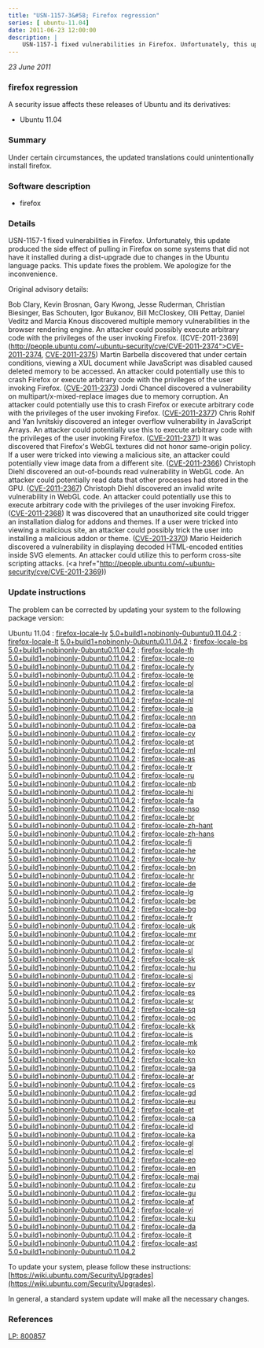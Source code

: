 ```yaml
---
title: "USN-1157-3&#58; Firefox regression"
series: [ ubuntu-11.04]
date: 2011-06-23 12:00:00
description: |
    USN-1157-1 fixed vulnerabilities in Firefox. Unfortunately, this update produced the side effect of pulling in Firefox on some systems that did not have it installed during a dist-upgrade due to changes in the Ubuntu language packs. This update fixes the problem. We apologize for the inconvenience.
--- 
```

 
 

*23 June 2011*

### firefox regression

A security issue affects these releases of Ubuntu and its derivatives:

* Ubuntu 11.04

### Summary

Under certain circumstances, the updated translations could unintentionally install firefox.

### Software description

* firefox 

### Details

USN-1157-1 fixed vulnerabilities in Firefox. Unfortunately, this update produced the side effect of pulling in Firefox on some systems that did not have it installed during a dist-upgrade due to changes in the Ubuntu language packs. This update fixes the problem. We apologize for the inconvenience.

Original advisory details:

 Bob Clary, Kevin Brosnan, Gary Kwong, Jesse Ruderman, Christian Biesinger, Bas Schouten, Igor Bukanov, Bill McCloskey, Olli Pettay, Daniel Veditz and Marcia Knous discovered multiple memory vulnerabilities in the browser rendering engine. An attacker could possibly execute arbitrary code with the privileges of the user invoking Firefox. ([CVE-2011-2369](http://people.ubuntu.com/~ubuntu-security/cve/CVE-2011-2374">CVE-2011-2374</a>, <a href="http://people.ubuntu.com/~ubuntu-security/cve/CVE-2011-2375">CVE-2011-2375</a>) Martin Barbella discovered that under certain conditions, viewing a XUL document while JavaScript was disabled caused deleted memory to be accessed. An attacker could potentially use this to crash Firefox or execute arbitrary code with the privileges of the user invoking Firefox. (<a href="http://people.ubuntu.com/~ubuntu-security/cve/CVE-2011-2373">CVE-2011-2373</a>) Jordi Chancel discovered a vulnerability on multipart/x-mixed-replace images due to memory corruption. An attacker could potentially use this to crash Firefox or execute arbitrary code with the privileges of the user invoking Firefox. (<a href="http://people.ubuntu.com/~ubuntu-security/cve/CVE-2011-2377">CVE-2011-2377</a>) Chris Rohlf and Yan Ivnitskiy discovered an integer overflow vulnerability in JavaScript Arrays. An attacker could potentially use this to execute arbitrary code with the privileges of the user invoking Firefox. (<a href="http://people.ubuntu.com/~ubuntu-security/cve/CVE-2011-2371">CVE-2011-2371</a>) It was discovered that Firefox&#39;s WebGL textures did not honor same-origin policy. If a user were tricked into viewing a malicious site, an attacker could potentially view image data from a different site. (<a href="http://people.ubuntu.com/~ubuntu-security/cve/CVE-2011-2366">CVE-2011-2366</a>) Christoph Diehl discovered an out-of-bounds read vulnerability in WebGL code. An attacker could potentially read data that other processes had stored in the GPU. (<a href="http://people.ubuntu.com/~ubuntu-security/cve/CVE-2011-2367">CVE-2011-2367</a>) Christoph Diehl discovered an invalid write vulnerability in WebGL code. An attacker could potentially use this to execute arbitrary code with the privileges of the user invoking Firefox. (<a href="http://people.ubuntu.com/~ubuntu-security/cve/CVE-2011-2368">CVE-2011-2368</a>) It was discovered that an unauthorized site could trigger an installation dialog for addons and themes. If a user were tricked into viewing a malicious site, an attacker could possibly trick the user into installing a malicious addon or theme. (<a href="http://people.ubuntu.com/~ubuntu-security/cve/CVE-2011-2370">CVE-2011-2370</a>) Mario Heiderich discovered a vulnerability in displaying decoded HTML-encoded entities inside SVG elements. An attacker could utilize this to perform cross-site scripting attacks. (<a href="http://people.ubuntu.com/~ubuntu-security/cve/CVE-2011-2369)) 

### Update instructions

The problem can be corrected by updating your system to the following package version:

Ubuntu 11.04
 : [firefox-locale-lv](https://launchpad.net/ubuntu/+source/firefox) <span> [5.0+build1+nobinonly-0ubuntu0.11.04.2](https://launchpad.net/ubuntu/+source/firefox/5.0+build1+nobinonly-0ubuntu0.11.04.2) </span> 
 : [firefox-locale-lt](https://launchpad.net/ubuntu/+source/firefox) <span> [5.0+build1+nobinonly-0ubuntu0.11.04.2](https://launchpad.net/ubuntu/+source/firefox/5.0+build1+nobinonly-0ubuntu0.11.04.2) </span> 
 : [firefox-locale-bs](https://launchpad.net/ubuntu/+source/firefox) <span> [5.0+build1+nobinonly-0ubuntu0.11.04.2](https://launchpad.net/ubuntu/+source/firefox/5.0+build1+nobinonly-0ubuntu0.11.04.2) </span> 
 : [firefox-locale-th](https://launchpad.net/ubuntu/+source/firefox) <span> [5.0+build1+nobinonly-0ubuntu0.11.04.2](https://launchpad.net/ubuntu/+source/firefox/5.0+build1+nobinonly-0ubuntu0.11.04.2) </span> 
 : [firefox-locale-ro](https://launchpad.net/ubuntu/+source/firefox) <span> [5.0+build1+nobinonly-0ubuntu0.11.04.2](https://launchpad.net/ubuntu/+source/firefox/5.0+build1+nobinonly-0ubuntu0.11.04.2) </span> 
 : [firefox-locale-fy](https://launchpad.net/ubuntu/+source/firefox) <span> [5.0+build1+nobinonly-0ubuntu0.11.04.2](https://launchpad.net/ubuntu/+source/firefox/5.0+build1+nobinonly-0ubuntu0.11.04.2) </span> 
 : [firefox-locale-te](https://launchpad.net/ubuntu/+source/firefox) <span> [5.0+build1+nobinonly-0ubuntu0.11.04.2](https://launchpad.net/ubuntu/+source/firefox/5.0+build1+nobinonly-0ubuntu0.11.04.2) </span> 
 : [firefox-locale-pl](https://launchpad.net/ubuntu/+source/firefox) <span> [5.0+build1+nobinonly-0ubuntu0.11.04.2](https://launchpad.net/ubuntu/+source/firefox/5.0+build1+nobinonly-0ubuntu0.11.04.2) </span> 
 : [firefox-locale-ta](https://launchpad.net/ubuntu/+source/firefox) <span> [5.0+build1+nobinonly-0ubuntu0.11.04.2](https://launchpad.net/ubuntu/+source/firefox/5.0+build1+nobinonly-0ubuntu0.11.04.2) </span> 
 : [firefox-locale-nl](https://launchpad.net/ubuntu/+source/firefox) <span> [5.0+build1+nobinonly-0ubuntu0.11.04.2](https://launchpad.net/ubuntu/+source/firefox/5.0+build1+nobinonly-0ubuntu0.11.04.2) </span> 
 : [firefox-locale-ja](https://launchpad.net/ubuntu/+source/firefox) <span> [5.0+build1+nobinonly-0ubuntu0.11.04.2](https://launchpad.net/ubuntu/+source/firefox/5.0+build1+nobinonly-0ubuntu0.11.04.2) </span> 
 : [firefox-locale-nn](https://launchpad.net/ubuntu/+source/firefox) <span> [5.0+build1+nobinonly-0ubuntu0.11.04.2](https://launchpad.net/ubuntu/+source/firefox/5.0+build1+nobinonly-0ubuntu0.11.04.2) </span> 
 : [firefox-locale-pa](https://launchpad.net/ubuntu/+source/firefox) <span> [5.0+build1+nobinonly-0ubuntu0.11.04.2](https://launchpad.net/ubuntu/+source/firefox/5.0+build1+nobinonly-0ubuntu0.11.04.2) </span> 
 : [firefox-locale-cy](https://launchpad.net/ubuntu/+source/firefox) <span> [5.0+build1+nobinonly-0ubuntu0.11.04.2](https://launchpad.net/ubuntu/+source/firefox/5.0+build1+nobinonly-0ubuntu0.11.04.2) </span> 
 : [firefox-locale-pt](https://launchpad.net/ubuntu/+source/firefox) <span> [5.0+build1+nobinonly-0ubuntu0.11.04.2](https://launchpad.net/ubuntu/+source/firefox/5.0+build1+nobinonly-0ubuntu0.11.04.2) </span> 
 : [firefox-locale-ml](https://launchpad.net/ubuntu/+source/firefox) <span> [5.0+build1+nobinonly-0ubuntu0.11.04.2](https://launchpad.net/ubuntu/+source/firefox/5.0+build1+nobinonly-0ubuntu0.11.04.2) </span> 
 : [firefox-locale-as](https://launchpad.net/ubuntu/+source/firefox) <span> [5.0+build1+nobinonly-0ubuntu0.11.04.2](https://launchpad.net/ubuntu/+source/firefox/5.0+build1+nobinonly-0ubuntu0.11.04.2) </span> 
 : [firefox-locale-tr](https://launchpad.net/ubuntu/+source/firefox) <span> [5.0+build1+nobinonly-0ubuntu0.11.04.2](https://launchpad.net/ubuntu/+source/firefox/5.0+build1+nobinonly-0ubuntu0.11.04.2) </span> 
 : [firefox-locale-ru](https://launchpad.net/ubuntu/+source/firefox) <span> [5.0+build1+nobinonly-0ubuntu0.11.04.2](https://launchpad.net/ubuntu/+source/firefox/5.0+build1+nobinonly-0ubuntu0.11.04.2) </span> 
 : [firefox-locale-nb](https://launchpad.net/ubuntu/+source/firefox) <span> [5.0+build1+nobinonly-0ubuntu0.11.04.2](https://launchpad.net/ubuntu/+source/firefox/5.0+build1+nobinonly-0ubuntu0.11.04.2) </span> 
 : [firefox-locale-hi](https://launchpad.net/ubuntu/+source/firefox) <span> [5.0+build1+nobinonly-0ubuntu0.11.04.2](https://launchpad.net/ubuntu/+source/firefox/5.0+build1+nobinonly-0ubuntu0.11.04.2) </span> 
 : [firefox-locale-fa](https://launchpad.net/ubuntu/+source/firefox) <span> [5.0+build1+nobinonly-0ubuntu0.11.04.2](https://launchpad.net/ubuntu/+source/firefox/5.0+build1+nobinonly-0ubuntu0.11.04.2) </span> 
 : [firefox-locale-nso](https://launchpad.net/ubuntu/+source/firefox) <span> [5.0+build1+nobinonly-0ubuntu0.11.04.2](https://launchpad.net/ubuntu/+source/firefox/5.0+build1+nobinonly-0ubuntu0.11.04.2) </span> 
 : [firefox-locale-br](https://launchpad.net/ubuntu/+source/firefox) <span> [5.0+build1+nobinonly-0ubuntu0.11.04.2](https://launchpad.net/ubuntu/+source/firefox/5.0+build1+nobinonly-0ubuntu0.11.04.2) </span> 
 : [firefox-locale-zh-hant](https://launchpad.net/ubuntu/+source/firefox) <span> [5.0+build1+nobinonly-0ubuntu0.11.04.2](https://launchpad.net/ubuntu/+source/firefox/5.0+build1+nobinonly-0ubuntu0.11.04.2) </span> 
 : [firefox-locale-zh-hans](https://launchpad.net/ubuntu/+source/firefox) <span> [5.0+build1+nobinonly-0ubuntu0.11.04.2](https://launchpad.net/ubuntu/+source/firefox/5.0+build1+nobinonly-0ubuntu0.11.04.2) </span> 
 : [firefox-locale-fi](https://launchpad.net/ubuntu/+source/firefox) <span> [5.0+build1+nobinonly-0ubuntu0.11.04.2](https://launchpad.net/ubuntu/+source/firefox/5.0+build1+nobinonly-0ubuntu0.11.04.2) </span> 
 : [firefox-locale-he](https://launchpad.net/ubuntu/+source/firefox) <span> [5.0+build1+nobinonly-0ubuntu0.11.04.2](https://launchpad.net/ubuntu/+source/firefox/5.0+build1+nobinonly-0ubuntu0.11.04.2) </span> 
 : [firefox-locale-hy](https://launchpad.net/ubuntu/+source/firefox) <span> [5.0+build1+nobinonly-0ubuntu0.11.04.2](https://launchpad.net/ubuntu/+source/firefox/5.0+build1+nobinonly-0ubuntu0.11.04.2) </span> 
 : [firefox-locale-bn](https://launchpad.net/ubuntu/+source/firefox) <span> [5.0+build1+nobinonly-0ubuntu0.11.04.2](https://launchpad.net/ubuntu/+source/firefox/5.0+build1+nobinonly-0ubuntu0.11.04.2) </span> 
 : [firefox-locale-hr](https://launchpad.net/ubuntu/+source/firefox) <span> [5.0+build1+nobinonly-0ubuntu0.11.04.2](https://launchpad.net/ubuntu/+source/firefox/5.0+build1+nobinonly-0ubuntu0.11.04.2) </span> 
 : [firefox-locale-de](https://launchpad.net/ubuntu/+source/firefox) <span> [5.0+build1+nobinonly-0ubuntu0.11.04.2](https://launchpad.net/ubuntu/+source/firefox/5.0+build1+nobinonly-0ubuntu0.11.04.2) </span> 
 : [firefox-locale-lg](https://launchpad.net/ubuntu/+source/firefox) <span> [5.0+build1+nobinonly-0ubuntu0.11.04.2](https://launchpad.net/ubuntu/+source/firefox/5.0+build1+nobinonly-0ubuntu0.11.04.2) </span> 
 : [firefox-locale-be](https://launchpad.net/ubuntu/+source/firefox) <span> [5.0+build1+nobinonly-0ubuntu0.11.04.2](https://launchpad.net/ubuntu/+source/firefox/5.0+build1+nobinonly-0ubuntu0.11.04.2) </span> 
 : [firefox-locale-bg](https://launchpad.net/ubuntu/+source/firefox) <span> [5.0+build1+nobinonly-0ubuntu0.11.04.2](https://launchpad.net/ubuntu/+source/firefox/5.0+build1+nobinonly-0ubuntu0.11.04.2) </span> 
 : [firefox-locale-fr](https://launchpad.net/ubuntu/+source/firefox) <span> [5.0+build1+nobinonly-0ubuntu0.11.04.2](https://launchpad.net/ubuntu/+source/firefox/5.0+build1+nobinonly-0ubuntu0.11.04.2) </span> 
 : [firefox-locale-uk](https://launchpad.net/ubuntu/+source/firefox) <span> [5.0+build1+nobinonly-0ubuntu0.11.04.2](https://launchpad.net/ubuntu/+source/firefox/5.0+build1+nobinonly-0ubuntu0.11.04.2) </span> 
 : [firefox-locale-mr](https://launchpad.net/ubuntu/+source/firefox) <span> [5.0+build1+nobinonly-0ubuntu0.11.04.2](https://launchpad.net/ubuntu/+source/firefox/5.0+build1+nobinonly-0ubuntu0.11.04.2) </span> 
 : [firefox-locale-or](https://launchpad.net/ubuntu/+source/firefox) <span> [5.0+build1+nobinonly-0ubuntu0.11.04.2](https://launchpad.net/ubuntu/+source/firefox/5.0+build1+nobinonly-0ubuntu0.11.04.2) </span> 
 : [firefox-locale-sl](https://launchpad.net/ubuntu/+source/firefox) <span> [5.0+build1+nobinonly-0ubuntu0.11.04.2](https://launchpad.net/ubuntu/+source/firefox/5.0+build1+nobinonly-0ubuntu0.11.04.2) </span> 
 : [firefox-locale-sk](https://launchpad.net/ubuntu/+source/firefox) <span> [5.0+build1+nobinonly-0ubuntu0.11.04.2](https://launchpad.net/ubuntu/+source/firefox/5.0+build1+nobinonly-0ubuntu0.11.04.2) </span> 
 : [firefox-locale-hu](https://launchpad.net/ubuntu/+source/firefox) <span> [5.0+build1+nobinonly-0ubuntu0.11.04.2](https://launchpad.net/ubuntu/+source/firefox/5.0+build1+nobinonly-0ubuntu0.11.04.2) </span> 
 : [firefox-locale-si](https://launchpad.net/ubuntu/+source/firefox) <span> [5.0+build1+nobinonly-0ubuntu0.11.04.2](https://launchpad.net/ubuntu/+source/firefox/5.0+build1+nobinonly-0ubuntu0.11.04.2) </span> 
 : [firefox-locale-sv](https://launchpad.net/ubuntu/+source/firefox) <span> [5.0+build1+nobinonly-0ubuntu0.11.04.2](https://launchpad.net/ubuntu/+source/firefox/5.0+build1+nobinonly-0ubuntu0.11.04.2) </span> 
 : [firefox-locale-es](https://launchpad.net/ubuntu/+source/firefox) <span> [5.0+build1+nobinonly-0ubuntu0.11.04.2](https://launchpad.net/ubuntu/+source/firefox/5.0+build1+nobinonly-0ubuntu0.11.04.2) </span> 
 : [firefox-locale-sr](https://launchpad.net/ubuntu/+source/firefox) <span> [5.0+build1+nobinonly-0ubuntu0.11.04.2](https://launchpad.net/ubuntu/+source/firefox/5.0+build1+nobinonly-0ubuntu0.11.04.2) </span> 
 : [firefox-locale-sq](https://launchpad.net/ubuntu/+source/firefox) <span> [5.0+build1+nobinonly-0ubuntu0.11.04.2](https://launchpad.net/ubuntu/+source/firefox/5.0+build1+nobinonly-0ubuntu0.11.04.2) </span> 
 : [firefox-locale-oc](https://launchpad.net/ubuntu/+source/firefox) <span> [5.0+build1+nobinonly-0ubuntu0.11.04.2](https://launchpad.net/ubuntu/+source/firefox/5.0+build1+nobinonly-0ubuntu0.11.04.2) </span> 
 : [firefox-locale-kk](https://launchpad.net/ubuntu/+source/firefox) <span> [5.0+build1+nobinonly-0ubuntu0.11.04.2](https://launchpad.net/ubuntu/+source/firefox/5.0+build1+nobinonly-0ubuntu0.11.04.2) </span> 
 : [firefox-locale-is](https://launchpad.net/ubuntu/+source/firefox) <span> [5.0+build1+nobinonly-0ubuntu0.11.04.2](https://launchpad.net/ubuntu/+source/firefox/5.0+build1+nobinonly-0ubuntu0.11.04.2) </span> 
 : [firefox-locale-mk](https://launchpad.net/ubuntu/+source/firefox) <span> [5.0+build1+nobinonly-0ubuntu0.11.04.2](https://launchpad.net/ubuntu/+source/firefox/5.0+build1+nobinonly-0ubuntu0.11.04.2) </span> 
 : [firefox-locale-ko](https://launchpad.net/ubuntu/+source/firefox) <span> [5.0+build1+nobinonly-0ubuntu0.11.04.2](https://launchpad.net/ubuntu/+source/firefox/5.0+build1+nobinonly-0ubuntu0.11.04.2) </span> 
 : [firefox-locale-kn](https://launchpad.net/ubuntu/+source/firefox) <span> [5.0+build1+nobinonly-0ubuntu0.11.04.2](https://launchpad.net/ubuntu/+source/firefox/5.0+build1+nobinonly-0ubuntu0.11.04.2) </span> 
 : [firefox-locale-ga](https://launchpad.net/ubuntu/+source/firefox) <span> [5.0+build1+nobinonly-0ubuntu0.11.04.2](https://launchpad.net/ubuntu/+source/firefox/5.0+build1+nobinonly-0ubuntu0.11.04.2) </span> 
 : [firefox-locale-ar](https://launchpad.net/ubuntu/+source/firefox) <span> [5.0+build1+nobinonly-0ubuntu0.11.04.2](https://launchpad.net/ubuntu/+source/firefox/5.0+build1+nobinonly-0ubuntu0.11.04.2) </span> 
 : [firefox-locale-cs](https://launchpad.net/ubuntu/+source/firefox) <span> [5.0+build1+nobinonly-0ubuntu0.11.04.2](https://launchpad.net/ubuntu/+source/firefox/5.0+build1+nobinonly-0ubuntu0.11.04.2) </span> 
 : [firefox-locale-gd](https://launchpad.net/ubuntu/+source/firefox) <span> [5.0+build1+nobinonly-0ubuntu0.11.04.2](https://launchpad.net/ubuntu/+source/firefox/5.0+build1+nobinonly-0ubuntu0.11.04.2) </span> 
 : [firefox-locale-eu](https://launchpad.net/ubuntu/+source/firefox) <span> [5.0+build1+nobinonly-0ubuntu0.11.04.2](https://launchpad.net/ubuntu/+source/firefox/5.0+build1+nobinonly-0ubuntu0.11.04.2) </span> 
 : [firefox-locale-et](https://launchpad.net/ubuntu/+source/firefox) <span> [5.0+build1+nobinonly-0ubuntu0.11.04.2](https://launchpad.net/ubuntu/+source/firefox/5.0+build1+nobinonly-0ubuntu0.11.04.2) </span> 
 : [firefox-locale-ca](https://launchpad.net/ubuntu/+source/firefox) <span> [5.0+build1+nobinonly-0ubuntu0.11.04.2](https://launchpad.net/ubuntu/+source/firefox/5.0+build1+nobinonly-0ubuntu0.11.04.2) </span> 
 : [firefox-locale-id](https://launchpad.net/ubuntu/+source/firefox) <span> [5.0+build1+nobinonly-0ubuntu0.11.04.2](https://launchpad.net/ubuntu/+source/firefox/5.0+build1+nobinonly-0ubuntu0.11.04.2) </span> 
 : [firefox-locale-ka](https://launchpad.net/ubuntu/+source/firefox) <span> [5.0+build1+nobinonly-0ubuntu0.11.04.2](https://launchpad.net/ubuntu/+source/firefox/5.0+build1+nobinonly-0ubuntu0.11.04.2) </span> 
 : [firefox-locale-gl](https://launchpad.net/ubuntu/+source/firefox) <span> [5.0+build1+nobinonly-0ubuntu0.11.04.2](https://launchpad.net/ubuntu/+source/firefox/5.0+build1+nobinonly-0ubuntu0.11.04.2) </span> 
 : [firefox-locale-el](https://launchpad.net/ubuntu/+source/firefox) <span> [5.0+build1+nobinonly-0ubuntu0.11.04.2](https://launchpad.net/ubuntu/+source/firefox/5.0+build1+nobinonly-0ubuntu0.11.04.2) </span> 
 : [firefox-locale-eo](https://launchpad.net/ubuntu/+source/firefox) <span> [5.0+build1+nobinonly-0ubuntu0.11.04.2](https://launchpad.net/ubuntu/+source/firefox/5.0+build1+nobinonly-0ubuntu0.11.04.2) </span> 
 : [firefox-locale-en](https://launchpad.net/ubuntu/+source/firefox) <span> [5.0+build1+nobinonly-0ubuntu0.11.04.2](https://launchpad.net/ubuntu/+source/firefox/5.0+build1+nobinonly-0ubuntu0.11.04.2) </span> 
 : [firefox-locale-mai](https://launchpad.net/ubuntu/+source/firefox) <span> [5.0+build1+nobinonly-0ubuntu0.11.04.2](https://launchpad.net/ubuntu/+source/firefox/5.0+build1+nobinonly-0ubuntu0.11.04.2) </span> 
 : [firefox-locale-zu](https://launchpad.net/ubuntu/+source/firefox) <span> [5.0+build1+nobinonly-0ubuntu0.11.04.2](https://launchpad.net/ubuntu/+source/firefox/5.0+build1+nobinonly-0ubuntu0.11.04.2) </span> 
 : [firefox-locale-gu](https://launchpad.net/ubuntu/+source/firefox) <span> [5.0+build1+nobinonly-0ubuntu0.11.04.2](https://launchpad.net/ubuntu/+source/firefox/5.0+build1+nobinonly-0ubuntu0.11.04.2) </span> 
 : [firefox-locale-af](https://launchpad.net/ubuntu/+source/firefox) <span> [5.0+build1+nobinonly-0ubuntu0.11.04.2](https://launchpad.net/ubuntu/+source/firefox/5.0+build1+nobinonly-0ubuntu0.11.04.2) </span> 
 : [firefox-locale-vi](https://launchpad.net/ubuntu/+source/firefox) <span> [5.0+build1+nobinonly-0ubuntu0.11.04.2](https://launchpad.net/ubuntu/+source/firefox/5.0+build1+nobinonly-0ubuntu0.11.04.2) </span> 
 : [firefox-locale-ku](https://launchpad.net/ubuntu/+source/firefox) <span> [5.0+build1+nobinonly-0ubuntu0.11.04.2](https://launchpad.net/ubuntu/+source/firefox/5.0+build1+nobinonly-0ubuntu0.11.04.2) </span> 
 : [firefox-locale-da](https://launchpad.net/ubuntu/+source/firefox) <span> [5.0+build1+nobinonly-0ubuntu0.11.04.2](https://launchpad.net/ubuntu/+source/firefox/5.0+build1+nobinonly-0ubuntu0.11.04.2) </span> 
 : [firefox-locale-it](https://launchpad.net/ubuntu/+source/firefox) <span> [5.0+build1+nobinonly-0ubuntu0.11.04.2](https://launchpad.net/ubuntu/+source/firefox/5.0+build1+nobinonly-0ubuntu0.11.04.2) </span> 
 : [firefox-locale-ast](https://launchpad.net/ubuntu/+source/firefox) <span> [5.0+build1+nobinonly-0ubuntu0.11.04.2](https://launchpad.net/ubuntu/+source/firefox/5.0+build1+nobinonly-0ubuntu0.11.04.2) </span> 

To update your system, please follow these instructions: [https://wiki.ubuntu.com/Security/Upgrades](https://wiki.ubuntu.com/Security/Upgrades).

In general, a standard system update will make all the necessary changes. 

### References

 
 [LP: 800857](https://launchpad.net/bugs/800857)
 

